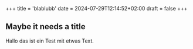 +++
title = 'blablubb'
date = 2024-07-29T12:14:52+02:00
draft = false
+++

## Maybe it needs a title

Hallo das ist ein Test mit etwas Text. 